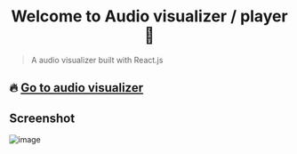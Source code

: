 <h1 align="center">Welcome to Audio visualizer / player 🎵</h1>

> A audio visualizer built with React.js

## 🔥 [Go to audio visualizer](https://dreamy-leakey-d3cb43.netlify.app/)


## Screenshot

![image](https://user-images.githubusercontent.com/33535523/158002286-9bd748a5-5fc9-44bd-a819-6dd965a716cb.png)


